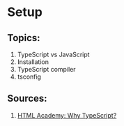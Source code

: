 # Setup

## Topics:

1. TypeScript vs JavaScript
2. Installation
3. TypeScript compiler
4. tsconfig

## Sources:

1. [HTML Academy: Why TypeScript?](https://htmlacademy.ru/blog/boost/frontend/typescript)
